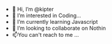 - 👋 Hi, I’m @kipter
- 👀 I’m interested in Coding...
- 🌱 I’m currently learning Javascript
- 💞️ I’m looking to collaborate on Nothin
- 📫You can't reach to me ...

<!---
kipter/kipter is a ✨ special ✨ repository because its `README.md` (this file) appears on your GitHub profile.
You can click the Preview link to take a look at your changes.
--->
